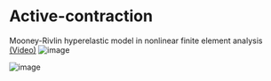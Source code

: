 # Active-contraction
Mooney-Rivlin hyperelastic model in nonlinear finite element analysis
[(Video)](https://drive.google.com/file/d/18AQFX1sN7oO8YzmQiNYsL-Tf6i3EFKYC/view?usp=drive_link)
![image](https://github.com/NhatThanh92/Active-contraction/assets/51020597/7cb7eb52-3a3e-4487-a540-94220362495d)

![image](https://github.com/NhatThanh92/Active-contraction/assets/51020597/325c2b02-f805-4c4f-a841-c0f8713d9e50)

